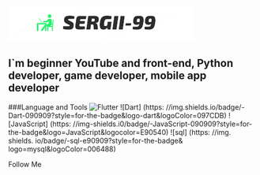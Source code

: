 [![Header](https://github.com/Sergeii-99/Sergeii-99/blob/main/assets/image-removebg-preview%20(1).png)](https://www.instagram.com/sergey_4243/)

## I`m beginner YouTube and front-end, Python developer, game developer, mobile app developer

###Language and Tools
![Flutter](https://img.shields.io/badge/-Flutter-090909?style=for-the-badge&logo=flutter&logoColor=47C5F8)
![Dart] (https: //img.shields.io/badge/-Dart-090909?style=for-the-badge&logo-dart&logoColor=097CDB)
![JavaScript] (https: //img-shields.i0/badge/-JavaScript-090909?style=for-the-badge&logo=JavaScript&logocolor=E90540)
![sql] (https: //img. shields. io/badge/-sql-e90909?style=for-the-badge& logo=mysql&logoColor=006488)





Follow Me
